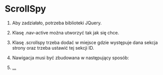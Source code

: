 # ScrollSpy

1. Aby zadziałało, potrzeba biblioteki JQuery.

2. Klasę .nav-active można utworzyć tak jak się chce.

3. Klasę .scrollspy trzeba dodać w miejsce gdzie występuje dana sekcja strony oraz trzeba ustawić tej sekcji ID.

4. Nawigacja musi być zbudowana w następujący sposób: <li class="nav-active"><a href="#ID_sekcji">...</a></li>
